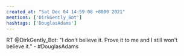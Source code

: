 ```yaml
---
created_at: "Sat Dec 04 14:59:08 +0000 2021"
mentions: ['DirkGently_Bot']
hashtags: ['DouglasAdams']
---
```


RT @DirkGently_Bot: "I don't believe it. Prove it to me and I still won't believe it." - #DouglasAdams